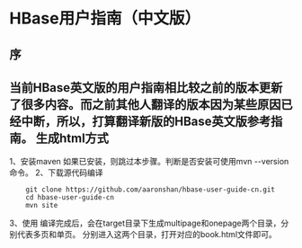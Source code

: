 HBase用户指南（中文版）
===================
序
-------------------
当前HBase英文版的用户指南相比较之前的版本更新了很多内容。而之前其他人翻译的版本因为某些原因已经中断，所以，打算翻译新版的HBase英文版参考指南。
生成html方式
-------------------
1、安装maven
如果已安装，则跳过本步骤。判断是否安装可使用mvn --version命令。
2、下载源代码编译

        git clone https://github.com/aaronshan/hbase-user-guide-cn.git
        cd hbase-user-guide-cn
        mvn site
3、使用
编译完成后，会在target目录下生成multipage和onepage两个目录，分别代表多页和单页。 分别进入这两个目录，打开对应的book.html文件即可。
